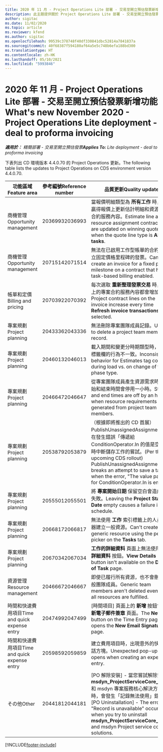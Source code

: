 ```yaml
---
title: 2020 年 11 月 - Project Operations Lite 部署 - 交易至開立預估發票新增功能
description: 此主題提供關於 Project Operations Lite 部署 - 交易至開立預估發票 2020 年 11 月版本中所提供之品質更新的資訊。
author: sigitac
ms.date: 11/02/2020
ms.topic: article
ms.reviewer: kfend
ms.author: sigitac
ms.openlocfilehash: 99539c378748f40df330841dbc52814a7841837a
ms.sourcegitcommit: 40f68387f594180af64a5e5c748b6efa188bd300
ms.translationtype: HT
ms.contentlocale: zh-HK
ms.lasthandoff: 05/10/2021
ms.locfileid: "5993846"
---
```

# <a name="whats-new-november-2020---project-operations-lite-deployment---deal-to-proforma-invoicing"></a><span data-ttu-id="ea99e-103">2020 年 11 月 - Project Operations Lite 部署 - 交易至開立預估發票新增功能</span><span class="sxs-lookup"><span data-stu-id="ea99e-103">What's new November 2020 - Project Operations Lite deployment - deal to proforma invoicing</span></span>

<span data-ttu-id="ea99e-104">_**適用於：** 精簡部署 - 交易至開立預估發票_</span><span class="sxs-lookup"><span data-stu-id="ea99e-104">_**Applies To:** Lite deployment - deal to proforma invoicing_</span></span>

<span data-ttu-id="ea99e-105">下表列出 CD 環境版本 4.4.0.70 的 Project Operations 更新。</span><span class="sxs-lookup"><span data-stu-id="ea99e-105">The following table lists the updates to Project Operations on CDS environment version 4.4.0.70.</span></span>

| <span data-ttu-id="ea99e-106">功能區域</span><span class="sxs-lookup"><span data-stu-id="ea99e-106">Feature area</span></span>                 | <span data-ttu-id="ea99e-107">參考編號</span><span class="sxs-lookup"><span data-stu-id="ea99e-107">Reference number</span></span> | <span data-ttu-id="ea99e-108">品質更新</span><span class="sxs-lookup"><span data-stu-id="ea99e-108">Quality update</span></span>                                                                                                                                                                    |
|------------------------------|------------------|-----------------------------------------------------------------------------------------------------------------------------------------------------------------------------------|
| <span data-ttu-id="ea99e-109">  商機管理</span><span class="sxs-lookup"><span data-stu-id="ea99e-109">Opportunity management</span></span>       | <span data-ttu-id="ea99e-110">2036993</span><span class="sxs-lookup"><span data-stu-id="ea99e-110">2036993</span></span>          | <span data-ttu-id="ea99e-111">當報價明細類型為 **所有工作** 時，會在贏得報價上更新估計明細和資源指派合約服務內容。</span><span class="sxs-lookup"><span data-stu-id="ea99e-111">Estimate line and resource   assignment contract lines are updated on winning quotes when the quote line   type is **All tasks**.</span></span>                                                 |
| <span data-ttu-id="ea99e-112">  商機管理</span><span class="sxs-lookup"><span data-stu-id="ea99e-112">Opportunity management</span></span>       | <span data-ttu-id="ea99e-113">2071514</span><span class="sxs-lookup"><span data-stu-id="ea99e-113">2071514</span></span>          | <span data-ttu-id="ea99e-114">無法在已啟用工作型帳單的合約上建立固定價格里程碑的發票。</span><span class="sxs-lookup"><span data-stu-id="ea99e-114">Can't create an invoice for a   fixed price milestone on a contract that has task-based billing enabled.</span></span>                                                                          |
| <span data-ttu-id="ea99e-115">帳單和定價</span><span class="sxs-lookup"><span data-stu-id="ea99e-115">Billing and pricing</span></span>          | <span data-ttu-id="ea99e-116">2070392</span><span class="sxs-lookup"><span data-stu-id="ea99e-116">2070392</span></span>          | <span data-ttu-id="ea99e-117">每次選取 **重新整理發票交易** 時，發票上的專案合約服務內容都會增加。</span><span class="sxs-lookup"><span data-stu-id="ea99e-117">Project contract lines on the   invoice increase every time **Refresh invoice transactions** is   selected.</span></span>                                                                       |
| <span data-ttu-id="ea99e-118">專案規劃</span><span class="sxs-lookup"><span data-stu-id="ea99e-118">Project planning</span></span>             | <span data-ttu-id="ea99e-119">2043336</span><span class="sxs-lookup"><span data-stu-id="ea99e-119">2043336</span></span>          | <span data-ttu-id="ea99e-120">無法刪除專案團隊成員記錄。</span><span class="sxs-lookup"><span data-stu-id="ea99e-120">Unable to delete a project team member record.</span></span>                                                                                                                                    |
| <span data-ttu-id="ea99e-121">專案規劃</span><span class="sxs-lookup"><span data-stu-id="ea99e-121">Project planning</span></span>             | <span data-ttu-id="ea99e-122">2046013</span><span class="sxs-lookup"><span data-stu-id="ea99e-122">2046013</span></span>          | <span data-ttu-id="ea99e-123">載入期間和變更分時期類型時，估計標籤欄的行為不一致。</span><span class="sxs-lookup"><span data-stu-id="ea99e-123">Inconsistent behavior for   Estimates tag columns during load vs. on change of time-phase type.</span></span>                                                                                   |
| <span data-ttu-id="ea99e-124">專案規劃</span><span class="sxs-lookup"><span data-stu-id="ea99e-124">Project planning</span></span>             | <span data-ttu-id="ea99e-125">2046647</span><span class="sxs-lookup"><span data-stu-id="ea99e-125">2046647</span></span>          | <span data-ttu-id="ea99e-126">從專案團隊成員產生資源需求時，開始和結束時間會停用一小時。</span><span class="sxs-lookup"><span data-stu-id="ea99e-126">Start and end times are off by   an hour when resource requirements are generated from project team members.</span></span>                                                                      |
| <span data-ttu-id="ea99e-127">專案規劃</span><span class="sxs-lookup"><span data-stu-id="ea99e-127">Project planning</span></span>             | <span data-ttu-id="ea99e-128">2053879</span><span class="sxs-lookup"><span data-stu-id="ea99e-128">2053879</span></span>          | <span data-ttu-id="ea99e-129">（根據即將推出的 CD 首展）PublishUnassignedAssignments 會在發生錯誤「傳遞給 ConditionOperator.In 的值是空的」時中斷儲存工作的嘗試。</span><span class="sxs-lookup"><span data-stu-id="ea99e-129">(Per the upcoming CDS   rollout)   PublishUnassignedAssignments   breaks an attempt to save a task when  the error, "The   value passed for ConditionOperator.In is   empty."</span></span> |
| <span data-ttu-id="ea99e-130">專案規劃</span><span class="sxs-lookup"><span data-stu-id="ea99e-130">Project planning</span></span>             | <span data-ttu-id="ea99e-131">2055501</span><span class="sxs-lookup"><span data-stu-id="ea99e-131">2055501</span></span>          | <span data-ttu-id="ea99e-132">將 **專案開始日期** 保留空白會造成排程失敗。</span><span class="sxs-lookup"><span data-stu-id="ea99e-132">Leaving the **Project Start   Date** empty causes a failure in the schedule.</span></span>                                                                                                      |
| <span data-ttu-id="ea99e-133">專案規劃</span><span class="sxs-lookup"><span data-stu-id="ea99e-133">Project planning</span></span>             | <span data-ttu-id="ea99e-134">2066817</span><span class="sxs-lookup"><span data-stu-id="ea99e-134">2066817</span></span>          | <span data-ttu-id="ea99e-135">無法使用 **工作** 索引標籤上的人員選擇器建立一般資源。</span><span class="sxs-lookup"><span data-stu-id="ea99e-135">Can't create a generic   resource   using the people picker on   the **Tasks** tab.</span></span>                                                                                               |
| <span data-ttu-id="ea99e-136">專案規劃</span><span class="sxs-lookup"><span data-stu-id="ea99e-136">Project planning</span></span>             | <span data-ttu-id="ea99e-137">2067034</span><span class="sxs-lookup"><span data-stu-id="ea99e-137">2067034</span></span>          | <span data-ttu-id="ea99e-138">**工作的詳細資料** 頁面上無法使用 **檢視詳細資料** 按鈕。</span><span class="sxs-lookup"><span data-stu-id="ea99e-138">**View Details** button isn't available on the **Details of Task** page.</span></span>                                                                                                         |
| <span data-ttu-id="ea99e-139">資源管理</span><span class="sxs-lookup"><span data-stu-id="ea99e-139">Resource management</span></span>          | <span data-ttu-id="ea99e-140">2046667</span><span class="sxs-lookup"><span data-stu-id="ea99e-140">2046667</span></span>          | <span data-ttu-id="ea99e-141">即使已履行所有資源，也不會刪除一般團隊成員。</span><span class="sxs-lookup"><span data-stu-id="ea99e-141">Generic team members aren't   deleted even after all resources are fulfilled.</span></span>                                                                                                     |
| <span data-ttu-id="ea99e-142">時間和快速費用項目</span><span class="sxs-lookup"><span data-stu-id="ea99e-142">Time and quick expense entry</span></span> | <span data-ttu-id="ea99e-143">2047499</span><span class="sxs-lookup"><span data-stu-id="ea99e-143">2047499</span></span>          | <span data-ttu-id="ea99e-144">[時間項目] 頁面上的 **新增** 按鈕會開啟 **新電子郵件簽章** 頁面。</span><span class="sxs-lookup"><span data-stu-id="ea99e-144">The **New** button on the Time   Entry page opens the **New Email Signature** page.</span></span>                                                                                               |
| <span data-ttu-id="ea99e-145">時間和快速費用項目</span><span class="sxs-lookup"><span data-stu-id="ea99e-145">Time and quick expense entry</span></span> | <span data-ttu-id="ea99e-146">2059859</span><span class="sxs-lookup"><span data-stu-id="ea99e-146">2059859</span></span>          | <span data-ttu-id="ea99e-147">建立費用項目時，出現意外的快顯對話方塊。</span><span class="sxs-lookup"><span data-stu-id="ea99e-147">Unexpected   pop-up opens when creating an expense entry.</span></span>                                                                                                                         |
| <span data-ttu-id="ea99e-148">その他</span><span class="sxs-lookup"><span data-stu-id="ea99e-148">Other</span></span>                        | <span data-ttu-id="ea99e-149">2044181</span><span class="sxs-lookup"><span data-stu-id="ea99e-149">2044181</span></span>          | <span data-ttu-id="ea99e-150">[PO 解除安裝] - 當您嘗試解除安裝 **msdyn_ProjectServiceCore_Patch** 和 msdyn 專案服務核心解決方案時，會發生「記錄無法使用」錯誤。</span><span class="sxs-lookup"><span data-stu-id="ea99e-150">[PO Uninstallation] - The error,   "Record is unavailable" occurs when you try to uninstall   **msdyn_ProjectServiceCore_Patch** and msdyn Project service core solutions.</span></span>        |


[!INCLUDE[footer-include](../../includes/footer-banner.md)]